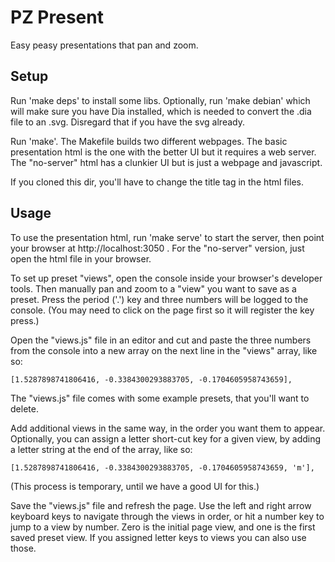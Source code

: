 # PZ Present

Easy peasy presentations that pan and zoom.

## Setup

Run 'make deps' to install some libs. Optionally, run 'make debian'
which will make sure you have Dia installed, which is needed to
convert the .dia file to an .svg.  Disregard that if you have the
svg already.

Run 'make'. The Makefile builds two different webpages.  The basic
presentation html is the one with the better UI but it requires a
web server. The "no-server" html has a clunkier UI but is just a
webpage and javascript.

If you cloned this dir, you'll have to change the title tag in the
html files.

## Usage

To use the presentation html, run 'make serve' to start the server,
then point your browser at http://localhost:3050 .  For the
"no-server" version, just open the html file in your browser.

To set up preset "views", open the console inside your browser's
developer tools.  Then manually pan and zoom to a "view" you want
to save as a preset.  Press the period ('.') key and three numbers
will be logged to the console. (You may need to click on the page
first so it will register the key press.)

Open the "views.js" file in an editor and cut and paste the three
numbers from the console into a new array on the next line in the
"views" array, like so:

`[1.5287898741806416, -0.3384300293883705, -0.1704605958743659],`

The "views.js" file comes with some example presets, that you'll
want to delete.

Add additional views in the same way, in the order you want them
to appear. Optionally, you can assign a letter short-cut key for
a given view, by adding a letter string at the end of the array,
like so:

`[1.5287898741806416, -0.3384300293883705, -0.1704605958743659, 'm'],`

(This process is temporary, until we have a good UI for this.)

Save the "views.js" file and refresh the page.  Use the left and
right arrow keyboard keys to navigate through the views in order,
or hit a number key to jump to a view by number.  Zero is the
initial page view, and one is the first saved preset view. If you
assigned letter keys to views you can also use those.
